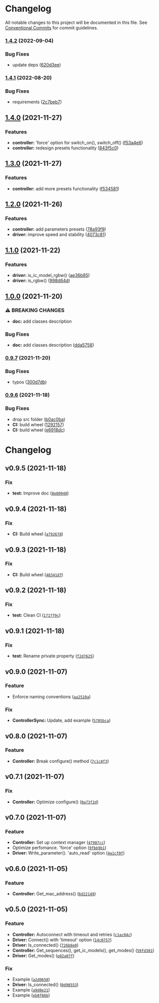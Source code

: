 # Changelog

All notable changes to this project will be documented in this file. See
[Conventional Commits](https://conventionalcommits.org) for commit guidelines.

### [1.4.2](https://github.com/roslovets/SP110E/compare/v1.4.1...v1.4.2) (2022-09-04)


### Bug Fixes

* update deps ([620d3ee](https://github.com/roslovets/SP110E/commit/620d3ee25286003703dc2ae7a10bffb11b755c62))

### [1.4.1](https://github.com/roslovets/SP110E/compare/v1.4.0...v1.4.1) (2022-08-20)


### Bug Fixes

* requirements ([2c7beb7](https://github.com/roslovets/SP110E/commit/2c7beb716a274a09a81cfeae1ebda20a463c31f2))

## [1.4.0](https://github.com/roslovets/SP110E/compare/v1.3.0...v1.4.0) (2021-11-27)


### Features

* **controller:** 'force' option for switch_on(), switch_off() ([f53a4e6](https://github.com/roslovets/SP110E/commit/f53a4e6ae67f9ec1386c8b80624cfba27110f7b8))
* **controller:** redesign presets functionality ([843f5c0](https://github.com/roslovets/SP110E/commit/843f5c0c0bc9b429299999cd320b01382e4fbab5))

## [1.3.0](https://github.com/roslovets/SP110E/compare/v1.2.0...v1.3.0) (2021-11-27)


### Features

* **controller:** add more presets functionality ([f534581](https://github.com/roslovets/SP110E/commit/f53458131d474af5337c4fa9f13f223cad522fd6))

## [1.2.0](https://github.com/roslovets/SP110E/compare/v1.1.0...v1.2.0) (2021-11-26)


### Features

* **controller:** add parameters presets ([78a93f9](https://github.com/roslovets/SP110E/commit/78a93f9135f5106a0e6f7e9d3e9f021eb1b59fff))
* **driver:** improve speed and stability ([4073c81](https://github.com/roslovets/SP110E/commit/4073c815278b16c84fcc2cf826089012ebbe8cea))

## [1.1.0](https://github.com/roslovets/SP110E/compare/v1.0.0...v1.1.0) (2021-11-22)


### Features

* **driver:** is_ic_model_rgbw() ([ae36b85](https://github.com/roslovets/SP110E/commit/ae36b85dd548eb9347125ae4099182fee2e44371))
* **driver:** is_rgbw() ([998d64d](https://github.com/roslovets/SP110E/commit/998d64de67e6812f07f5a99390b3d64eec6045a0))

## [1.0.0](https://github.com/roslovets/SP110E/compare/v0.9.7...v1.0.0) (2021-11-20)


### ⚠ BREAKING CHANGES

* **doc:** add classes description

### Bug Fixes

* **doc:** add classes description ([dda5758](https://github.com/roslovets/SP110E/commit/dda5758e824922a3950cbdca79c0223b38e759df))

### [0.9.7](https://github.com/roslovets/SP110E/compare/v0.9.6...v0.9.7) (2021-11-20)


### Bug Fixes

* typos ([300d7db](https://github.com/roslovets/SP110E/commit/300d7db92dcd79abb513924d72346d1a073ec2f8))

### [0.9.6](https://github.com/roslovets/SP110E/compare/v0.9.5...v0.9.6) (2021-11-18)


### Bug Fixes

* drop src folder ([b0ac0ba](https://github.com/roslovets/SP110E/commit/b0ac0bac9369e4548d0affd7321996c9616b6103))
* **CI:** build wheel ([1292157](https://github.com/roslovets/SP110E/commit/12921573746b9ad9d1317ca6265a191b60b6f4c7))
* **CI:** build wheel ([e6918dc](https://github.com/roslovets/SP110E/commit/e6918dc8b9aabd5e55e6268b41612d47fe85e698))

# Changelog

<!--next-version-placeholder-->

## v0.9.5 (2021-11-18)
### Fix
* **test:** Improve doc ([`8e80940`](https://github.com/roslovets/SP110E/commit/8e8094097445bebba4e04feea6c78688147f9f4b))

## v0.9.4 (2021-11-18)
### Fix
* **CI:** Build wheel ([`a792678`](https://github.com/roslovets/SP110E/commit/a7926784d678806585ba0014d7988ce4d03eac6f))

## v0.9.3 (2021-11-18)
### Fix
* **CI:** Build wheel ([`48341d7`](https://github.com/roslovets/SP110E/commit/48341d7534cdbbacb8a85bd54a6c8e283b9d7ecf))

## v0.9.2 (2021-11-18)
### Fix
* **test:** Clean CI ([`171ff9c`](https://github.com/roslovets/SP110E/commit/171ff9cc0b8af32b6f5eaa11c7ca05ed3a0ad4c9))

## v0.9.1 (2021-11-18)
### Fix
* **test:** Rename private property ([`f2d7625`](https://github.com/roslovets/SP110E/commit/f2d7625c1c34e4bd8cc97a690fdc297d51fdb8e7))

## v0.9.0 (2021-11-07)
### Feature
* Enforce naming conventions ([`aa2510a`](https://github.com/roslovets/SP110E/commit/aa2510ad3a2362212d87364f99bdfe4d0b9523c3))

### Fix
* **ControllerSync:** Update, add example ([`5705bca`](https://github.com/roslovets/SP110E/commit/5705bca94fb4989086adf5b8217a04087f2a0de4))

## v0.8.0 (2021-11-07)
### Feature
* **Controller:** Break configure() method ([`7c1c8f3`](https://github.com/roslovets/SP110E/commit/7c1c8f398c1ee8e1aacf074213cb2ae18082367c))

## v0.7.1 (2021-11-07)
### Fix
* **Controller:** Optimize configure() ([`0a73f2d`](https://github.com/roslovets/SP110E/commit/0a73f2d0282db046b51f2f1950fcf8be19db9a08))

## v0.7.0 (2021-11-07)
### Feature
* **Controller:** Set up context manager ([`47987cc`](https://github.com/roslovets/SP110E/commit/47987cc1dca274806ecc2cdf827d39b0b6997032))
* Optimize perfomance. 'force' option ([`9fbb9b1`](https://github.com/roslovets/SP110E/commit/9fbb9b160d48d90914d6562f329b39059c83c0e0))
* **Driver:** Write_parameter(). 'auto_read' option ([`4a1cf0f`](https://github.com/roslovets/SP110E/commit/4a1cf0fa2194f7fc3af245cf85a03c52432c0e77))

## v0.6.0 (2021-11-05)
### Feature
* **Controller:** Get_mac_address() ([`6d22149`](https://github.com/roslovets/SP110E/commit/6d221499d1c3889e13ac601e8466adae2f7377ed))

## v0.5.0 (2021-11-05)
### Feature
* **Controller:** Autoconnect with timeout and retries ([`c1ac04c`](https://github.com/roslovets/SP110E/commit/c1ac04c991e6113ffe8537cabb030f3fd24ae597))
* **Driver:** Connect() with 'timeout' option ([`14c0757`](https://github.com/roslovets/SP110E/commit/14c0757c86271791910ff5f3ee933763ac81e603))
* **Driver:** Is_connected() ([`726b8e0`](https://github.com/roslovets/SP110E/commit/726b8e03dd2c8310119fa65414c2458da955e67e))
* **Controller:** Get_sequences(), get_ic_models(), get_modes() ([`59fd301`](https://github.com/roslovets/SP110E/commit/59fd301c4b808ec8c65b970920c209aa53236eff))
* **Driver:** Get_modes() ([`e02a07f`](https://github.com/roslovets/SP110E/commit/e02a07f894ef1dc40f8d0f1219bb3a1a82986aa3))

### Fix
* Example ([`a2d0658`](https://github.com/roslovets/SP110E/commit/a2d06588127f001354861987f018d76c1e2e7fca))
* **Driver:** Is_connected() ([`0d98553`](https://github.com/roslovets/SP110E/commit/0d98553397fd8479319b0d11018adedec81e97ea))
* Example ([`a9d8e21`](https://github.com/roslovets/SP110E/commit/a9d8e21679f630fecdddcb166d7c59ff73e17cc2))
* Example ([`eb0f86b`](https://github.com/roslovets/SP110E/commit/eb0f86b93b60c8b42af6a85c0c2a9d96e27cbbc5))

